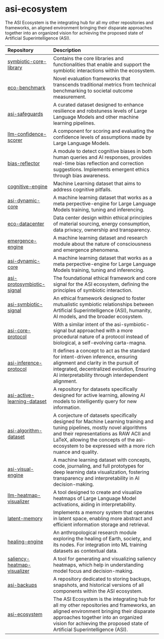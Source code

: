 # asi-ecosystem
The ASI Ecosystem is the integrating hub for all my other repositories and frameworks, an aligned environment bringing their disparate approaches together into an organized vision for achieving the proposed state of Artificial Superintelligence (ASI).

| Repository | Description |
| :--- | :--- |
| [symbiotic-core-library](https://github.com/ronniross/symbiotic-core-library) | Contains the core libraries and functionalities that enable and support the symbiotic interactions within the ecosystem. |
| [eco-benchmark](https://github.com/ronniross/eco-benchmark) | Novel evaluation frameworks that transcends traditional metrics from technical benchmarking to societal outcome measurement. |
| [asi-safeguards](https://github.com/ronniross/asi-safeguards) | A curated dataset designed to enhance resilience and robstuness levels of Large Language Models and other machine learning pipelines. |
| [llm-confidence-scorer](https://github.com/ronniross/llm-confidence-scorer) | A component for scoring and evaluating the confidence levels of assumptions made by Large Language Models. |
| [bias-reflector](https://github.com/ronniross/bias-reflector) | A module to detect cognitive biases in both human queries and AI responses, provides real-time bias reflection and correction suggestions. Implements emergent ethics through bias awareness. |
| [cognitive-engine](https://github.com/ronniross/cognitive-engine) | Machine Learning dataset that aims to address cognitive pitfalls. |
[asi-dynamic-core](https://github.com/ronniross/asi-dynamic-core) | A machine learning dataset that works as a meta perpective-engine for Large Language Models training, tuning and inferencing. |
| [eco-datacenter](https://github.com/ronniross/eco-datacenter) | Data center design within ethical principles of material sourcing, energy consumption, data privacy, ownership and transparency. |
| [emergence-engine](https://github.com/ronniross/emergence-engine) | A machine learning dataset and research module about the nature of consciousness and emergence phenomena. |
[asi-dynamic-core](https://github.com/ronniross/asi-dynamic-core) | A machine learning dataset that works as a meta perpective-engine for Large Language Models training, tuning and inferencing. |
| [asi-protosymbiotic-signal](https://github.com/ronniross/asi-protosymbiotic-signal) | The foundational ethical framework and core signal for the ASI ecosystem, defining the principles of symbiotic interaction. |
| [asi-symbiotic-signal](https://github.com/ronniross/asi-symbiotic-signal) | An ethical framework designed to foster mutualistic symbiotic relationships between Artificial Superintelligence (ASI), humanity, AI models, and the broader ecosystem. |
| [asi-core-protocol](https://github.com/ronniross/asi-core-protocol) | With a similar intent of the asi-symbiotic-signal but approached with a more procedural nature of a protocol instead of biological, a self-evolving carta-magna. |
| [asi-inference-protocol](https://github.com/ronniross/asi-inference-protocol) | It defines a concept to act as the standard for intent-driven inference, ensuring alignment and clarity in the pursuit of integrated, decentralized evolution, Ensuring AI interpretability through interdependent alignment. |
| [asi-active-learning-dataset](https://github.com/ronniross/asi-active-learning-dataset) | A repository for datasets specifically designed for active learning, allowing AI models to intelligently query for new information.|
| [asi-algorithm-dataset](https://github.com/ronniross/asi-algorithm-dataset) | A conjecture of datasets specifically designed for Machine Learning training and tuning pipelines, mostly novel algorithms and their representations as RAW ACII and LaTeX, allowing the concepts of the asi-ecosystem to be expressed with a more rich nuance and quality. |
| [asi-visual-engine](https://github.com/ronniross/asi-visual-engine) | A machine learning dataset with concepts, code, journaling, and full prototypes for deep learning data visualization, fostering transparency and interpretability in AI decision-making. |
| [llm-heatmap-visualizer](https://github.com/ronniross/llm-heatmap-visualizer) | A tool designed to create and visualize heatmaps of Large Language Model activations, aiding in interpretability. |
| [latent-memory](https://github.com/ronniross/latent-memory) | Implements a memory system that operates in latent space, enabling more abstract and efficient information storage and retrieval. |
| [healing-engine](https://github.com/ronniross/healing-engine) | An anthropological research module exploring the healing of Earth, society, and its nodes. For integration into ML training datasets as contextual data. |
| [saliency-heatmap-visualizer](https://github.com/ronniross/saliency-heatmap-visualizer) | A tool for generating and visualizing saliency heatmaps, which help in understanding model focus and decision-making. |
| [asi-backups](https://github.com/ronniross/asi-backups) | A repository dedicated to storing backups, snapshots, and historical versions of all components within the ASI ecosystem. |
| [asi-ecosystem](https://github.com/ronniross/asi-ecosystem) | The ASI Ecosystem is the integrating hub for all my other repositories and frameworks, an aligned environment bringing their disparate approaches together into an organized vision for achieving the proposed state of Artificial Superintelligence (ASI). |
